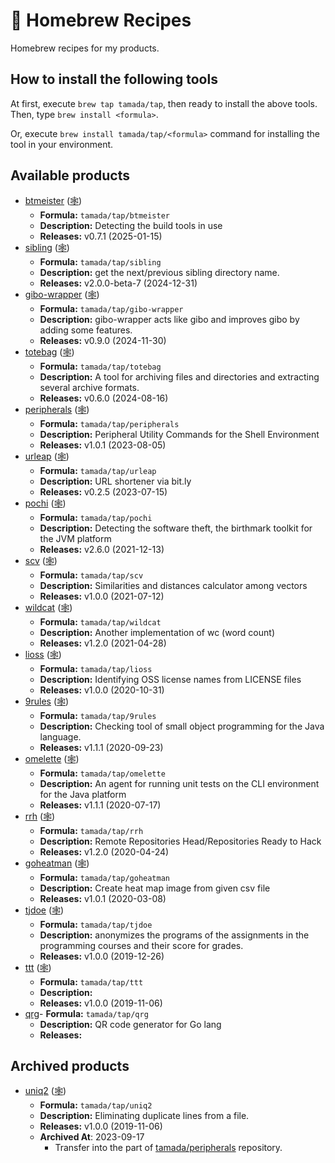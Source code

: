 # :beer: Homebrew Recipes

Homebrew recipes for my products.

## How to install the following tools

At first, execute `brew tap tamada/tap`, then ready to install the above tools.
Then, type `brew install <formula>`.

Or, execute `brew install tamada/tap/<formula>` command for installing the tool in your environment.

## Available products

- [btmeister](https://github.com/tamada/btmeister) ([:spider_web:](https://tamada.github.io/btmeister/))
  - **Formula:** `tamada/tap/btmeister`
  - **Description:** Detecting the build tools in use
  - **Releases:** v0.7.1 (2025-01-15)
- [sibling](https://github.com/tamada/sibling) ([:spider_web:](https://tamada.github.io/sibling/))
  - **Formula:** `tamada/tap/sibling`
  - **Description:** get the next/previous sibling directory name.
  - **Releases:** v2.0.0-beta-7 (2024-12-31)
- [gibo-wrapper](https://github.com/tamada/gibo-wrapper) ([:spider_web:](https://tamada.github.io/gibo-wrapper/))
  - **Formula:** `tamada/tap/gibo-wrapper`
  - **Description:** gibo-wrapper acts like gibo and improves gibo by adding some features.
  - **Releases:** v0.9.0 (2024-11-30)
- [totebag](https://github.com/tamada/totebag) ([:spider_web:](https://tamada.github.io/totebag/))
  - **Formula:** `tamada/tap/totebag`
  - **Description:** A tool for archiving files and directories and extracting several archive formats.
  - **Releases:** v0.6.0 (2024-08-16)
- [peripherals](https://github.com/tamada/peripherals) ([:spider_web:](https://tamada.github.io/peripherals/))
  - **Formula:** `tamada/tap/peripherals`
  - **Description:** Peripheral Utility Commands for the Shell Environment
  - **Releases:** v1.0.1 (2023-08-05)
- [urleap](https://github.com/tamada/urleap) ([:spider_web:](https://tamada.github.io/urleap/))
  - **Formula:** `tamada/tap/urleap`
  - **Description:** URL shortener via bit.ly
  - **Releases:** v0.2.5 (2023-07-15)
- [pochi](https://github.com/tamada/pochi) ([:spider_web:](https://tamada.github.io/pochi/))
  - **Formula:** `tamada/tap/pochi`
  - **Description:** Detecting the software theft, the birthmark toolkit for the JVM platform
  - **Releases:** v2.6.0 (2021-12-13)
- [scv](https://github.com/tamada/scv) ([:spider_web:](https://tamada.github.io/scv/))
  - **Formula:** `tamada/tap/scv`
  - **Description:** Similarities and distances calculator among vectors
  - **Releases:** v1.0.0 (2021-07-12)
- [wildcat](https://github.com/tamada/wildcat) ([:spider_web:](https://tamada.github.io/wildcat/))
  - **Formula:** `tamada/tap/wildcat`
  - **Description:** Another implementation of wc (word count)
  - **Releases:** v1.2.0 (2021-04-28)
- [lioss](https://github.com/tamada/lioss) ([:spider_web:](https://tamada.github.io/lioss/))
  - **Formula:** `tamada/tap/lioss`
  - **Description:** Identifying OSS license names from LICENSE files
  - **Releases:** v1.0.0 (2020-10-31)
- [9rules](https://github.com/tamada/9rules) ([:spider_web:](https://tamada.github.io/9rules/))
  - **Formula:** `tamada/tap/9rules`
  - **Description:** Checking tool of small object programming for the Java language.
  - **Releases:** v1.1.1 (2020-09-23)
- [omelette](https://github.com/tamada/omelette) ([:spider_web:](https://tamada.github.io/omelette/))
  - **Formula:** `tamada/tap/omelette`
  - **Description:** An agent for running unit tests on the CLI environment for the Java platform
  - **Releases:** v1.1.1 (2020-07-17)
- [rrh](https://github.com/tamada/rrh) ([:spider_web:](https://tamada.github.io/rrh/))
  - **Formula:** `tamada/tap/rrh`
  - **Description:** Remote Repositories Head/Repositories Ready to Hack
  - **Releases:** v1.2.0 (2020-04-24)
- [goheatman](https://github.com/tamada/goheatman) ([:spider_web:](https://tamada.github.io/goheatman/))
  - **Formula:** `tamada/tap/goheatman`
  - **Description:** Create heat map image from given csv file
  - **Releases:** v1.0.1 (2020-03-08)
- [tjdoe](https://github.com/tamada/tjdoe) ([:spider_web:](https://tamada.github.io/tjdoe/))
  - **Formula:** `tamada/tap/tjdoe`
  - **Description:** anonymizes the programs of the assignments in the programming courses and their score for grades.
  - **Releases:** v1.0.0 (2019-12-26)
- [ttt](https://github.com/tamada/ttt) ([:spider_web:](https://tamada.github.io/ttt/))
  - **Formula:** `tamada/tap/ttt`
  - **Description:** 
  - **Releases:** v1.0.0 (2019-11-06)
- [qrg](https://github.com/tamada/qrg)- **Formula:** `tamada/tap/qrg`
  - **Description:** QR code generator for Go lang
  - **Releases:** 

## Archived products

- [uniq2](https://github.com/tamada/uniq2) ([:spider_web:](https://tamada.github.io/uniq2/))
  - **Formula:** `tamada/tap/uniq2`
  - **Description:** Eliminating duplicate lines from a file.
  - **Releases:**
    v1.0.0 (2019-11-06)
  - **Archived At**: 2023-09-17
    - Transfer into the part of [tamada/peripherals](https://github.com/tamada/peripherals) repository.
